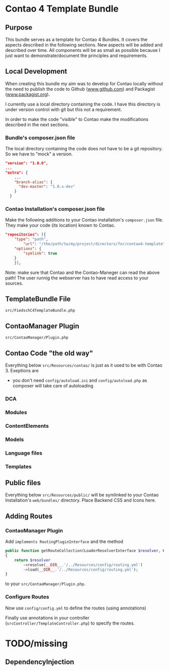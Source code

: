 # Contao 4 Template Bundle

## Purpose

This bundle serves as a template for Contao 4 Bundles. It covers the aspects described in the following 
sections. New aspects will be added and described over time. All components will be as small as possible
because I just want to demonstrate/document the principles and requirements. 



## Local Development 

When creating this bundle my aim was to develop for Contao locally without the need to publish the
code to Github (www.github.com) and Packagist (www.packagist.org). 
  
I currently use a local directory containing the code. I have this directory is under version control 
with git but this not a requirement.  
 
In order to make the code "visible" to Contao make the modifications described in the next sections.


### Bundle's composer.json file

The local directory containing the code does not have to be a git repository. So we have to "mock" 
a version. 

```json
"version": "1.0.0",
...
"extra": {
    ...
    "branch-alias": {
      "dev-master": "1.0.x-dev"
    }
  }
```


### Contao Installation's composer.json file

Make the following additions to your Contao installation's `composer.json` file. They make your 
code (its location) known to Contao.  

```json
"repositories": [{
    "type": "path",
        "url": "/the/path/to/my/project/directors/for/contao4-template",
    "options": {
        "symlink": true
    }
    }],
```
Note: make sure that Contao and the Contao-Maneger can read the above path! The user runnig the webserver 
has to have read access to your sources.


## TemplateBundle File

`src/FiedschC4TemplateBundle.php`


## ContaoManager Plugin

`src/ContaoManager/Plugin.php`

## Contao Code "the old way"

Everything below `src/Resources/contao/` is just as it used to be with Contao 3. Exeptions are

* you don't need `config/autoload.ini` and `config/autoload.php` as composer will take care of 
autoloading


### DCA

### Modules

### ContentElements

### Models

### Language files

### Templates


## Public files

Everything below `src/Resources/public/`  will be symlinked to your Contao Installation's 
`web/bundles/` directory. Place Backend CSS and Icons here. 


## Adding Routes


### ContaoManager Plugin

Add `implements RoutingPluginInterface`  and the method

```php
public function getRouteCollection(LoaderResolverInterface $resolver, KernelInterface $kernel)
{
    return $resolver
        ->resolve(__DIR__.'/../Resources/config/routing.yml')
        ->load(__DIR__.'/../Resources/config/routing.yml');
}
````
to your `src/ContaoManager/Plugin.php`.


### Configure Routes

Now use `config/config.yml` to define the routes (using annotations)

Finally use annotations in your controller (`srcController/TemplateController.php`) to specify 
the routes.


 

# TODO/missing


## DependencyInjection


